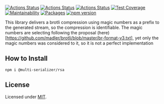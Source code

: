 [![Actions Status](https://github.com/Codibre/multi-serializer-rsa/workflows/build/badge.svg)](https://github.com/Codibre/multi-serializer-rsa/actions)
[![Actions Status](https://github.com/Codibre/multi-serializer-rsa/workflows/test/badge.svg)](https://github.com/Codibre/multi-serializer-rsa/actions)
[![Actions Status](https://github.com/Codibre/multi-serializer-rsa/workflows/lint/badge.svg)](https://github.com/Codibre/multi-serializer-rsa/actions)
[![Test Coverage](https://api.codeclimate.com/v1/badges/65e41e3018643f28168e/test_coverage)](https://codeclimate.com/github/Codibre/multi-serializer-rsa/test_coverage)
[![Maintainability](https://api.codeclimate.com/v1/badges/65e41e3018643f28168e/maintainability)](https://codeclimate.com/github/Codibre/multi-serializer-rsa/maintainability)
[![Packages](https://david-dm.org/Codibre/multi-serializer-rsa.svg)](https://david-dm.org/Codibre/@multi-serializer/rsa)
[![npm version](https://badge.fury.io/js/%40codibre%2Fmulti-serializer-rsa.svg)](https://badge.fury.io/js/%40codibre%2Fmulti-serializer-rsa)

This library delivers a brotli compression using magic numbers as a prefix to the generated stream, so the compression is identifiable.
The magic numbers are selecting following the proposal (here)[https://github.com/madler/brotli/blob/master/br-format-v3.txt], yet only the magic numbers was considered to it, so it is not a perfect implementation

## How to Install

```
npm i @multi-serializer/rsa
```

## License

Licensed under [MIT](https://en.wikipedia.org/wiki/MIT_License).
